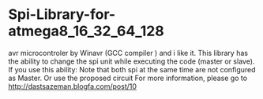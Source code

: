 # Spi-Library-for-atmega8_16_32_64_128
avr microcontroler  by  Winavr (GCC compiler ) and i like it.
This library has the ability to change the spi unit while executing the code (master or slave).
If you use this ability:
Note that both spi at the same time are not configured as Master.
Or use the proposed circuit
For more information, please go to http://dastsazeman.blogfa.com/post/10

